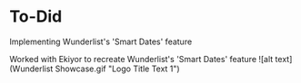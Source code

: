 # To-Did
Implementing Wunderlist's 'Smart Dates' feature

Worked with Ekiyor to recreate Wunderlist's 'Smart Dates' feature
![alt text](Wunderlist Showcase.gif "Logo Title Text 1")
